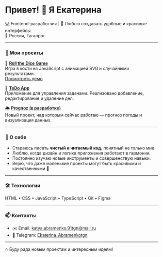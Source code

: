 # Привет! 👋 Я Екатерина 
💻 Frontend-разработчик | 🎨 Люблю создавать удобные и красивые интерфейсы  
📍 Россия, Таганрог  

---

### 🚀 Мои проекты

🎲 **[Roll the Dice Game](https://github.com/AbramenkoEkaterina/roll-the-dice-game)**  
Игра в кости на JavaScript с анимацией SVG и случайными результатами.  
[Посмотреть демо](https://abramenkoekaterina.github.io/roll-the-dice-game/)

📝 **[ToDo App](https://github.com/AbramenkoEkaterina/todo-app)**  
Приложение для управления задачами. Реализовано добавление, редактирование и удаление дел.

🌦️ **[Prognoz (в разработке)](https://github.com/AbramenkoEkaterina/prognoz)**  
Новый проект, над которым сейчас работаю — прогноз погоды и визуализация данных.


---

### 🧠 О себе

- Стараюсь писать **чистый и читаемый код**, понятный не только мне.  
- Люблю, когда дизайн и логика приложения работают в гармонии.  
- Постоянно изучаю новые инструменты и совершенствую навыки.  
- Верю, что даже маленькие проекты могут быть красивыми и качественными 💫  

---

### 🛠️ Технологии

HTML • CSS • JavaScript • TypeScript • Git • Figma  

---

### 📫 Контакты

- ✉️ Email: [katya.abramenko.91tgn@mail.ru](mailto:katya.abramenko.91tgn@mail.ru)  
- 💬 Telegram: [Ekaterina_Abramenkotgn](https://t.me/Ekaterina_Abramenkotgn)

---

⭐️ Буду рада новым проектам и интересным идеям!


<!--
**AbramenkoEkaterina/AbramenkoEkaterina** is a ✨ _special_ ✨ repository because its `README.md` (this file) appears on your GitHub profile.

Here are some ideas to get you started:

- 🔭 I’m currently working on ...
- 🌱 I’m currently learning ...
- 👯 I’m looking to collaborate on ...
- 🤔 I’m looking for help with ...
- 💬 Ask me about ...
- 📫 How to reach me: ...
- 😄 Pronouns: ...
- ⚡ Fun fact: ...
-->

